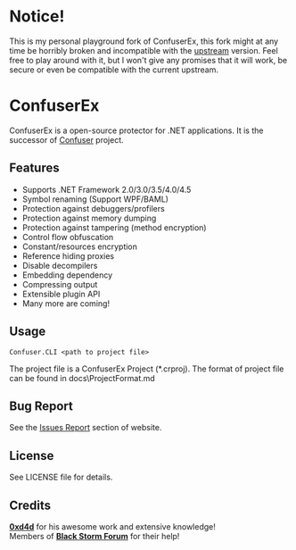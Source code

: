 Notice!
========
This is my personal playground fork of ConfuserEx, this fork might at any time be horribly broken and incompatible with the [upstream](https://github.com/yck1509/ConfuserEx) version.
Feel free to play around with it, but I won't give any promises that it will work, be secure or even be compatible with the current upstream.

ConfuserEx
========
ConfuserEx is a open-source protector for .NET applications.
It is the successor of [Confuser](http://confuser.codeplex.com) project.

Features
--------
* Supports .NET Framework 2.0/3.0/3.5/4.0/4.5
* Symbol renaming (Support WPF/BAML)
* Protection against debuggers/profilers
* Protection against memory dumping
* Protection against tampering (method encryption)
* Control flow obfuscation
* Constant/resources encryption
* Reference hiding proxies
* Disable decompilers
* Embedding dependency
* Compressing output
* Extensible plugin API
* Many more are coming!

Usage
-----
`Confuser.CLI <path to project file>`

The project file is a ConfuserEx Project (*.crproj).
The format of project file can be found in docs\ProjectFormat.md

Bug Report
----------
See the [Issues Report](http://yck1509.github.io/ConfuserEx/issues/) section of website.


License
-------
See LICENSE file for details.

Credits
-------
**[0xd4d](https://github.com/0xd4d)** for his awesome work and extensive knowledge!  
Members of **[Black Storm Forum](http://board.b-at-s.info/)** for their help!
